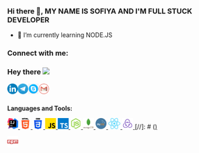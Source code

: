 ### Hi there 👋, MY NAME IS SOFIYA AND I'M FULL STUCK DEVELOPER

- 🌱 I’m currently learning NODE.JS
<!--
**SofiyaYehorova/SofiyaYehorova** is a ✨ _special_ ✨ repository because its `README.md` (this file) appears on your GitHub profile.

Here are some ideas to get you started:

- 🔭 I’m currently working on ...

- 👯 I’m looking to collaborate on ...
- 🤔 I’m looking for help with ...
- 💬 Ask me about ...
- 📫 How to reach me: ...
- 😄 Pronouns: ...
- ⚡ Fun fact: ...
-->
### Connect with me:
### Hey there <img src="https://media.giphy.com/media/hvRJCLFzcasrR4ia7z/giphy.gif" height="25">
<a href=https://www.linkedin.com/in/sofiya-yehorova-125700216/>
  <img align="left" alt="Linkdin" width="24px" src="https://github.com/SofiyaYehorova/icons/blob/master/contacts/linkedin.png" />
</a>
<a href="https://t.me/@SofiyaYehorova">
  <img align="left" alt="Telegram" width="24px" src="https://github.com/SofiyaYehorova/icons/blob/master/contacts/telegram.jpeg" />
</a>

[//]: # (<a href="https://www.facebook.com/sofiya.yehorova">)

[//]: # (  <img align="left" alt="Facebook" width="24px" src="https://github.com/SofiyaYehorova/icons/blob/main/facebook.png" />)

[//]: # (</a>)
<a href="sofiya-yehorova">
  <img title="sofiya-yehorova" align="left" alt="Skype" width="24px" src="https://github.com/SofiyaYehorova/icons/blob/master/contacts/skype.png" />
</a>
<a href="mailto:yehorova66@gmail.com">
  <img align="left" alt="Mail" width="24px" src="https://github.com/SofiyaYehorova/icons/blob/master/contacts/gmail1.png" />
</a>

<br />
<br />

**Languages and Tools:**

<a href="https://github.com/SofiyaYehorova/icons/blob/master/skills/intellig.jpeg">
<img height="25" title="IntelliJIDEA" src="https://github.com/SofiyaYehorova/icons/blob/master/skills/intellig.jpeg">
</a>
<a href="https://github.com/SofiyaYehorova/icons/blob/master/skills/html.png">
<img height="25" title="HTML5" src="https://github.com/SofiyaYehorova/icons/blob/master/skills/html.png">
</a>
<a href="https://github.com/SofiyaYehorova/icons/blob/master/skills/css.png">
<img height="25" title="CSS" src="https://github.com/SofiyaYehorova/icons/blob/master/skills/css.png">
</a>
<a href="https://github.com/SofiyaYehorova/icons/blob/master/skills/js.png">
  <img height="25" title="JavaScript" src="https://github.com/SofiyaYehorova/icons/blob/master/skills/js.png">
</a>
<a href="https://github.com/SofiyaYehorova/icons/blob/master/skills/ts.png">
  <img height="25" title="TypeScript" src="https://github.com/SofiyaYehorova/icons/blob/master/skills/ts.png">
</a>
<a href="https://github.com/SofiyaYehorova/icons/blob/master/skills/nodejs.png">
  <img height="25" title="NodeJs" src="https://github.com/SofiyaYehorova/icons/blob/master/skills/nodejs.png">
</a>
<a href="https://github.com/SofiyaYehorova/icons/blob/master/skills/mongo.png">
  <img height="25" title="MongoDB" src="https://github.com/SofiyaYehorova/icons/blob/master/skills/mongo.png">
</a>
<a href="https://github.com/SofiyaYehorova/icons/blob/master/skills/mySQL.png">
  <img height="25" title="MySQL" src="https://github.com/SofiyaYehorova/icons/blob/master/skills/mySQL.png">
</a>
<a href="https://github.com/SofiyaYehorova/icons/blob/master/skills/react.png">
  <img height="25" title="React" src="https://github.com/SofiyaYehorova/icons/blob/master/skills/react.png">
</a>
<a href="https://github.com/SofiyaYehorova/icons/blob/master/skills/redux.png">
  <img height="25" title="Redux" src="https://github.com/SofiyaYehorova/icons/blob/master/skills/redux.png">
</a>
<!-- <a href="https://github.com/SofiyaYehorova/icons/blob/master/skills/VisualStudioCode.png">
  <img height="25" title="VSC" src="https://github.com/SofiyaYehorova/icons/blob/master/skills/VisualStudioCode.png">
</a> -->
[//]: # (<a href="https://github.com/feden2906/icons/blob/main/skils/NodeJS.png">)

[//]: # (  <img height="25" title="NestJs" src="https://github.com/feden2906/icons/blob/main/skils/nestjs.png">)

[//]: # (</a>)


[//]: # (<a href="https://github.com/SofiyaYehorova/icons/blob/main/skils/docker.png">)

[//]: # (  <img height="25" title="Docker" src="https://github.com/SofiyaYehorova/icons/blob/main/skils/docker.png">)

[//]: # (</a>)


[//]: # (<a href="https://github.com/feden2906/icons/blob/main/skils/Angular.png">)

[//]: # (  <img height="25" title="Angular" src="https://github.com/feden2906/icons/blob/main/skils/Angular.png">)

[//]: # (</a>)
[//]: # (<a href="https://github.com/SofiyaYehorova/icons/blob/main/skils/Vue.png">)

[//]: # (  <img height="25" title="Vue" src="https://github.com/SofiyaYehorova/icons/blob/main/skils/Vue.png">)

[//]: # (</a>)
[//]: # (<a href="https://github.com/feden2906/icons/blob/main/skils/yarn.png">)

[//]: # (  <img height="25" title="yarn" src="https://github.com/feden2906/icons/blob/main/skils/yarn.png">)

[//]: # (</a>)
<a href="https://github.com/SofiyaYehorova/icons/blob/master/skills/npm.png">
  <img height="25" title="npm" src="https://github.com/SofiyaYehorova/icons/blob/master/skills/npm.png">
</a>

<br />
<br />

[//]: # (**Activity for the last week :**)

[//]: # ()
[//]: # (<div> )

[//]: # (  <img align="right" width="310px" src="https://github-readme-stats.vercel.app/api?username=SofiyaYehorova&show_icons=true" alt="myGitStats" > )

[//]: # (</div>)

[//]: # ()
[//]: # ()
[//]: # (<!--START_SECTION:waka-->)

[//]: # ()
[//]: # (```text)

[//]: # (TypeScript       28 hrs 31 mins  █████████████████████▒░░░   85.27 %)

[//]: # (JSON             1 hr 53 mins    █▒░░░░░░░░░░░░░░░░░░░░░░░   05.67 %)

[//]: # (JavaScript       1 hr 43 mins    █▒░░░░░░░░░░░░░░░░░░░░░░░   05.18 %)

[//]: # (HTML             26 mins         ▒░░░░░░░░░░░░░░░░░░░░░░░░   01.34 %)

[//]: # (Bash             24 mins         ▒░░░░░░░░░░░░░░░░░░░░░░░░   01.21 %)

[//]: # (Text             21 mins         ▒░░░░░░░░░░░░░░░░░░░░░░░░   01.07 %)

[//]: # (```)

[//]: # ()
[//]: # (<!--END_SECTION:waka-->)